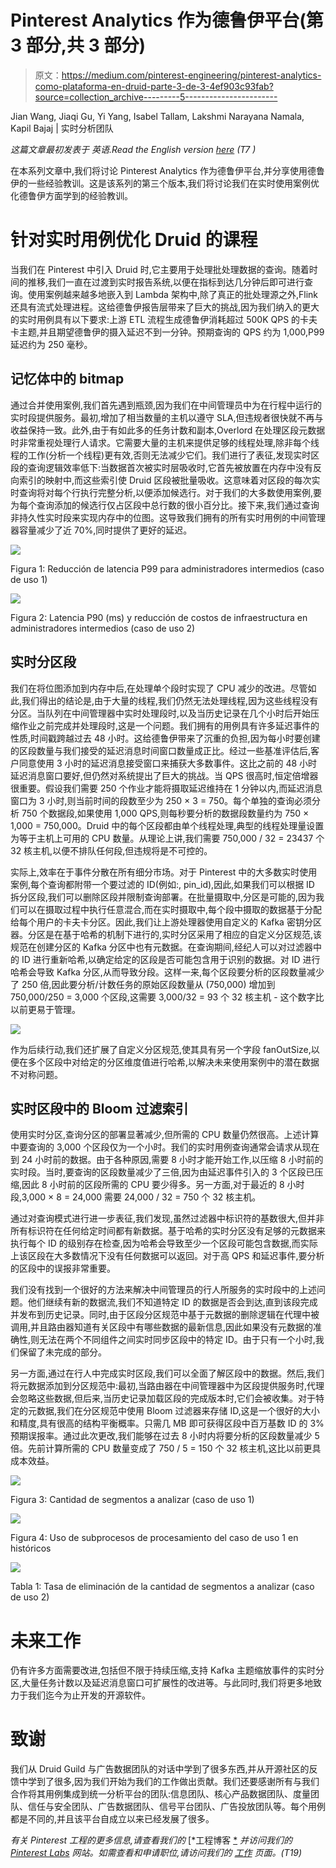 # Pinterest Analytics 作为德鲁伊平台(第 3 部分,共 3 部分)

> 原文：<https://medium.com/pinterest-engineering/pinterest-analytics-como-plataforma-en-druid-parte-3-de-3-4ef903c93fab?source=collection_archive---------5----------------------->

Jian Wang, Jiaqi Gu, Yi Yang, Isabel Tallam, Lakshmi Narayana Namala, Kapil Bajaj | 实时分析团队

*这篇文章最初发表于 英语.Read the English version* [*here*](/pinterest-engineering/pinterests-analytics-as-a-platform-on-druid-part-3-of-3-579406ffa374) *(T7 )*

在本系列文章中,我们将讨论 Pinterest Analytics 作为德鲁伊平台,并分享使用德鲁伊的一些经验教训。这是该系列的第三个版本,我们将讨论我们在实时使用案例优化德鲁伊方面学到的经验教训。

# 针对实时用例优化 Druid 的课程

当我们在 Pinterest 中引入 Druid 时,它主要用于处理批处理数据的查询。随着时间的推移,我们一直在过渡到实时报告系统,以便在指标到达几分钟后即可进行查询。使用案例越来越多地嵌入到 Lambda 架构中,除了真正的批处理源之外,Flink 还具有流式处理进程。这给德鲁伊报告层带来了巨大的挑战,因为我们纳入的更大的实时用例具有以下要求:上游 ETL 流程生成德鲁伊消耗超过 500K QPS 的卡夫卡主题,并且期望德鲁伊的摄入延迟不到一分钟。预期查询的 QPS 约为 1,000,P99 延迟约为 250 毫秒。

## 记忆体中的 bitmap

通过合并使用案例,我们首先遇到瓶颈,因为我们在中间管理员中为在行程中运行的实时段提供服务。最初,增加了相当数量的主机以遵守 SLA,但违规者很快就不再与收益保持一致。此外,由于有如此多的任务计数和副本,Overlord 在处理区段元数据时非常重视处理行人请求。它需要大量的主机来提供足够的线程处理,除非每个线程的工作(分析一个线程)更有效,否则无法减少它们。我们进行了表征,发现实时区段的查询逻辑效率低下:当数据首次被实时层吸收时,它首先被放置在内存中没有反向索引的映射中,而这些索引使 Druid 区段被批量吸收。这意味着对区段的每次实时查询将对每个行执行完整分析,以便添加候选行。对于我们的大多数使用案例,要为每个查询添加的候选行仅占区段中总行数的很小百分比。接下来,我们通过查询非持久性实时段来实现内存中的位图。这导致我们拥有的所有实时用例的中间管理器容量减少了近 70%,同时提供了更好的延迟。

![](img/74c712d91d626e54a162fa04dc5378a0.png)

Figura 1: Reducción de latencia P99 para administradores intermedios (caso de uso 1)

![](img/ab8163059046c4a204ca6e5be12abef6.png)

Figura 2: Latencia P90 (ms) y reducción de costos de infraestructura en administradores intermedios (caso de uso 2)

## 实时分区段

我们在将位图添加到内存中后,在处理单个段时实现了 CPU 减少的改进。尽管如此,我们得出的结论是,由于大量的线程,我们仍然无法处理线程,因为这些线程没有分区。当队列在中间管理器中实时处理段时,以及当历史记录在几个小时后开始压缩作业之前完成并处理段时,这是一个问题。我们拥有的用例具有许多延迟事件的性质,时间戳跨越过去 48 小时。这给德鲁伊带来了沉重的负担,因为每小时要创建的区段数量与我们接受的延迟消息时间窗口数量成正比。经过一些基准评估后,客户同意使用 3 小时的延迟消息接受窗口来捕获大多数事件。这比之前的 48 小时延迟消息窗口要好,但仍然对系统提出了巨大的挑战。当 QPS 很高时,恒定倍增器很重要。假设我们需要 250 个作业才能将摄取延迟维持在 1 分钟以内,而延迟消息窗口为 3 小时,则当前时间的段数至少为 250 × 3 = 750。每个单独的查询必须分析 750 个数据段,如果使用 1,000 QPS,则每秒要分析的数据段数量约为 750 × 1,000 = 750,000。Druid 中的每个区段都由单个线程处理,典型的线程处理量设置为等于主机上可用的 CPU 数量。从理论上讲,我们需要 750,000 / 32 = 23437 个 32 核主机,以便不排队任何段,但违规将是不可控的。

实际上,效率在于事件分散在所有细分市场。对于 Pinterest 中的大多数实时使用案例,每个查询都附带一个要过滤的 ID(例如:, pin_id),因此,如果我们可以根据 ID 拆分区段,我们可以删除区段并限制查询部署。在批量摄取中,分区是可能的,因为我们可以在摄取过程中执行任意混合,而在实时摄取中,每个段中摄取的数据基于分配给每个用户的卡夫卡分区。因此,我们让上游处理器使用自定义的 Kafka 密钥分区器。分区是在基于哈希的机制下进行的,实时分区采用了相应的自定义分区规范,该规范在创建分区的 Kafka 分区中也有元数据。在查询期间,经纪人可以对过滤器中的 ID 进行重新哈希,以确定给定的区段是否可能包含用于识别的数据。对 ID 进行哈希会导致 Kafka 分区,从而导致分段。这样一来,每个区段要分析的区段数量减少了 250 倍,因此要分析/计数任务的原始区段数量从 (750,000) 增加到 750,000/250 = 3,000 个区段,这需要 3,000/32 = 93 个 32 核主机 - 这个数字比以前更易于管理。

![](img/297f4684f85b909f0e0212381c6741f9.png)

作为后续行动,我们还扩展了自定义分区规范,使其具有另一个字段 fanOutSize,以便在多个区段中对给定的分区维度值进行哈希,以解决未来使用案例中的潜在数据不对称问题。

## 实时区段中的 Bloom 过滤索引

使用实时分区,查询分区的部署显著减少,但所需的 CPU 数量仍然很高。上述计算中要查询的 3,000 个区段仅为一个小时。我们的实时用例查询通常会请求从现在到 24 小时前的数据。由于各种原因,需要 8 小时才能开始工作,以压缩 8 小时前的实时段。当时,要查询的区段数量减少了三倍,因为由延迟事件引入的 3 个区段已压缩,因此 8 小时前的区段所需的 CPU 要少得多。另一方面,对于最近的 8 小时段,3,000 × 8 = 24,000 需要 24,000 / 32 = 750 个 32 核主机。

通过对查询模式进行进一步表征,我们发现,虽然过滤器中标识符的基数很大,但并非所有标识符在任何给定时间都有新数据。基于哈希的实时分区没有足够的元数据来执行每个 ID 的级别存在检查,因为哈希会导致至少一个区段可能包含数据,而实际上该区段在大多数情况下没有任何数据可以返回。对于高 QPS 和延迟事件,要分析的区段中的误报非常重要。

我们没有找到一个很好的方法来解决中间管理员的行人所服务的实时段中的上述问题。他们继续有新的数据流,我们不知道特定 ID 的数据是否会到达,直到该段完成并发布到历史记录。同时,由于区段分区规范中基于元数据的删除逻辑在代理中被调用,并且路由器知道有关区段中有哪些数据的最新信息,因此如果没有元数据的准确性,则无法在两个不同组件之间实时同步区段中的特定 ID。由于只有一个小时,我们保留了未完成的部分。

另一方面,通过在行人中完成实时区段,我们可以全面了解区段中的数据。然后,我们将元数据添加到分区规范中:最初,当路由器在中间管理器中为区段提供服务时,代理会忽略这些数据,但后来,当历史记录加载区段的完成版本时,它们会被收集。对于特定的元数据,我们在分区规范中使用 Bloom 过滤器来存储 ID,这是一个很好的大小和精度,具有很高的结构平衡概率。只需几 MB 即可获得区段中百万基数 ID 的 3% 预期误报率。通过此次更改,我们能够在过去 8 小时内将要分析的区段数量减少 5 倍。先前计算所需的 CPU 数量变成了 750 / 5 = 150 个 32 核主机,这比以前更具成本效益。

![](img/66c31aa1faf2d8fc99c57091f90504f6.png)

Figura 3: Cantidad de segmentos a analizar (caso de uso 1)

![](img/8f9f09e3e3a8e4234e7226ea222ac575.png)

Figura 4: Uso de subprocesos de procesamiento del caso de uso 1 en históricos

![](img/b1ba83db6d1fea742398953a262a723f.png)

Tabla 1: Tasa de eliminación de la cantidad de segmentos a analizar (caso de uso 2)

# 未来工作

仍有许多方面需要改进,包括但不限于持续压缩,支持 Kafka 主题缩放事件的实时分区,大量任务计数以及延迟消息窗口可扩展性的改进等。与此同时,我们将更多地致力于我们迄今为止开发的开源软件。

# 致谢

我们从 Druid Guild 与广告数据团队的对话中学到了很多东西,并从开源社区的反馈中学到了很多,因为我们开始为我们的工作做出贡献。我们还要感谢所有与我们合作将其用例集成到统一分析平台的团队:信息团队、核心产品数据团队、度量团队、信任与安全团队、广告数据团队、信号平台团队、广告投放团队等。每个用例都是不同的,并且该平台自成立以来已经发展了很多。

*有关 Pinterest 工程的更多信息,请查看我们的* [*工程博客 [*](https://medium.com/pinterest-engineering) *并访问我们的* [*Pinterest Labs*](https://www.pinterestlabs.com/?utm_source=medium&utm_medium=blog-article-post&utm_campaign=want-et-al-december-20-2021&utm_content=spanish) *网站。如需查看和申请职位,请访问我们的* [*工作*](https://www.pinterestcareers.com/?utm_source=medium&utm_medium=blog-article-post&utm_campaign=want-et-al-december-20-2021&utm_content=spanish) *页面。(T19)*